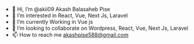 - 👋 Hi, I’m @akii09 Akash Balasaheb Pise
- 👀 I’m interested in React, Vue, Next Js, Laravel
- 🌱 I’m currently Working in Vue js
- 💞️ I’m looking to collaborate on Wordpress, React, Vue, Next Js, Laravel
- 📫 How to reach me akashpise588@gmail.com

<!---
akii09/akii09 is a ✨ special ✨ repository because its `README.md` (this file) appears on your GitHub profile.
You can click the Preview link to take a look at your changes.
--->
